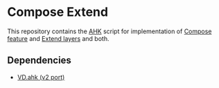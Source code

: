 # Compose Extend
This repository contains the [AHK](https://www.autohotkey.com/) script for implementation of [Compose feature](https://dreymar.colemak.org/layers-main.html#sequences) and [Extend layers](https://dreymar.colemak.org/layers-extend.html) and both.

## Dependencies
- [VD.ahk (v2 port)](https://github.com/FuPeiJiang/VD.ahk/tree/v2_port)
